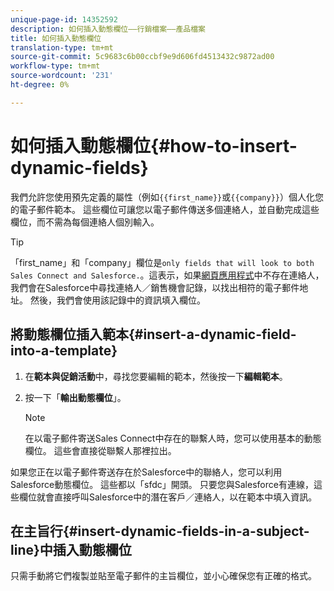 ```yaml
---
unique-page-id: 14352592
description: 如何插入動態欄位——行銷檔案——產品檔案
title: 如何插入動態欄位
translation-type: tm+mt
source-git-commit: 5c9683c6b00ccbf9e9d606fd4513432c9872ad00
workflow-type: tm+mt
source-wordcount: '231'
ht-degree: 0%

---
```



# 如何插入動態欄位{#how-to-insert-dynamic-fields}

我們允許您使用預先定義的屬性（例如`{{first_name}}`或`{{company}}`）個人化您的電子郵件範本。 這些欄位可讓您以電子郵件傳送多個連絡人，並自動完成這些欄位，而不需為每個連絡人個別輸入。

>[!TIP]
>
>「first_name」和「company」欄位是`only fields that will look to both Sales Connect and Salesforce.`。這表示，如果[網頁應用程式](http://toutapp.com/login)中不存在連絡人，我們會在Salesforce中尋找連絡人／銷售機會記錄，以找出相符的電子郵件地址。 然後，我們會使用該記錄中的資訊填入欄位。

## 將動態欄位插入範本{#insert-a-dynamic-field-into-a-template}

1. 在&#x200B;**範本與促銷活動**&#x200B;中，尋找您要編輯的範本，然後按一下&#x200B;**編輯範本**。
1. 按一下「**輸出動態欄位**」。

   >[!NOTE]
   >
   >在以電子郵件寄送Sales Connect中存在的聯繫人時，您可以使用基本的動態欄位。 這些會直接從聯繫人那裡拉出。

如果您正在以電子郵件寄送存在於Salesforce中的聯絡人，您可以利用Salesforce動態欄位。 這些都以「sfdc」開頭。 只要您與Salesforce有連線，這些欄位就會直接呼叫Salesforce中的潛在客戶／連絡人，以在範本中填入資訊。

## 在主旨行{#insert-dynamic-fields-in-a-subject-line}中插入動態欄位

只需手動將它們複製並貼至電子郵件的主旨欄位，並小心確保您有正確的格式。
